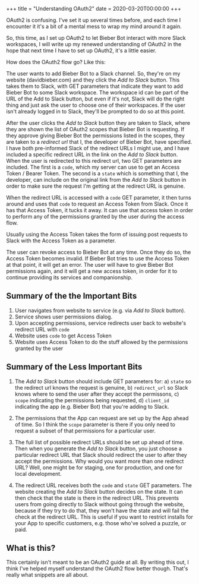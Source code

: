 +++
title = "Understanding OAuth2"
date = 2020-03-20T00:00:00
+++

OAuth2 is confusing. I've set it up several times before, and each time I encounter it it's a bit of a mental mess to wrap my mind around it again.

So, this time, as I set up OAuth2 to let Bieber Bot interact with more Slack workspaces, I will write up my renewed understanding of OAuth2 in the hope that next time I have to set up OAuth2, it's a little easier.

How does the OAuth2 flow go? Like this:

The user wants to add Bieber Bot to a Slack channel. So, they're on my website (davidbieber.com) and they click the _Add to Slack_ button. This takes them to Slack, with GET parameters that indicate they want to add Bieber Bot to some Slack workspace. The workspace id can be part of the URL of the Add to Slack button, but even if it's not, Slack will do the right thing and just ask the user to choose one of their workspaces. If the user isn't already logged in to Slack, they'll be prompted to do so at this point.

After the user clicks the _Add to Slack_ button they are taken to Slack, where they are shown the list of OAuth2 scopes that Bieber Bot is requesting. If they approve giving Bieber Bot the permissions listed in the scopes, they are taken to a _redirect url_ that I, the developer of Bieber Bot, have specified. I have both pre-informed Slack of the redirect URLs I might use, and I have included a specific redirect URL in the link on the _Add to Slack_ button. When the user is redirected to this redirect url, two GET parameters are included. The first is a `code`, which my server can use to get an Access Token / Bearer Token. The second is a `state` which is something that I, the developer, can include on the original link from the _Add to Slack_ button in order to make sure the request I'm getting at the redirect URL is genuine.

When the redirect URL is accessed with a `code` GET parameter, it then turns around and uses that `code` to request an Access Token from Slack. Once it has that Access Token, it tucks it away. It can use that access token in order to perform any of the permissions granted by the user during the access flow.

Usually using the Access Token takes the form of issuing post requests to Slack with the Access Token as a parameter.

The user can revoke access to Bieber Bot at any time. Once they do so, the Access Token becomes invalid. If Bieber Bot tries to use the Access Token at that point, it will get an error. The user will have to give Bieber Bot permissions again, and it will get a new access token, in order for it to continue providing its services and companionship.

## Summary of the the Important Bits

1. User navigates from website to service (e.g. via _Add to Slack_ button).
2. Service shows user permissions dialog.
3. Upon accepting permissions, service redirects user back to website's redirect URL with `code`
4. Website uses `code` to get Access Token
5. Website uses Access Token to do the stuff allowed by the permissions granted by the user

## Summary of the Less Important Bits

1. The _Add to Slack_ button should include GET parameters for: a) `state` so the redirect url knows the request is genuine, b) `redirect_url` so Slack knows where to send the user after they accept the permissons, c) `scope` indicating the permissions being requested, d) `client_id` indicating the app (e.g. Bieber Bot) that you're adding to Slack.

2. The permissions that the App can request are set up by the App ahead of time. So I think the `scope` parameter is there if you only need to request a subset of that permissions for a particular user.

3. The full list of possible redirect URLs should be set up ahead of time. Then when you generate the _Add to Slack_ button, you just choose a particular redirect URL that Slack should redirect the user to after they accept the permissions. Why would you want more than one redirect URL? Well, one might be for staging, one for production, and one for local development.

4. The redirect URL receives both the `code` and `state` GET parameters. The website creating the _Add to Slack_ button decides on the state. It can then check that the state is there in the redirect URL. This prevents users from going directly to Slack without going through the website, because if they try to do that, they won't have the state and will fail the check at the redirect URL. This is useful if you want to restrict installs for your App to specific customers, e.g. those who've solved a puzzle, or paid.

## What is this?

This certainly isn't meant to be an OAuth2 guide at all. By writing this out, I think I've helped myself understand the OAuth2 flow better though. That's really what snippets are all about.
